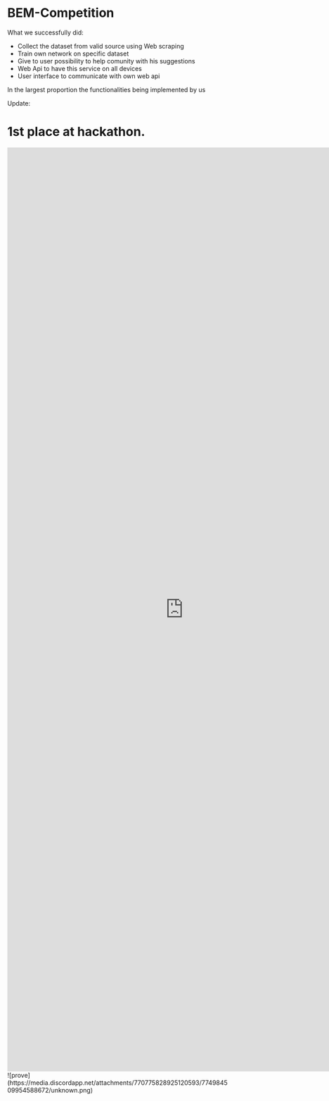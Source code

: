 # BEM-Competition

What we successfully did:
- Collect the dataset from valid source using Web scraping
- Train own network on specific dataset
- Give to user possibility to help comunity with his suggestions
- Web Api to have this service on all devices
- User interface to communicate with own web api

In the largest proportion the functionalities being implemented by us

Update:
# 1st place at hackathon.
<embed src="https://github.com/dannymanastireanu/BEM-Competition/blob/main/locul1_ey_Manastireanu%20Andrei-Dany.pdf" type="application/pdf" alt="1st" width="800px" height="2100px" />
![prove](https://media.discordapp.net/attachments/770775828925120593/774984509954588672/unknown.png)

